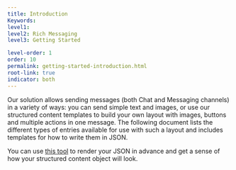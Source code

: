 ```yaml
---
title: Introduction
Keywords:
level1:
level2: Rich Messaging
level3: Getting Started

level-order: 1
order: 10
permalink: getting-started-introduction.html
root-link: true
indicator: both
---
```


Our solution allows sending messages (both Chat and Messaging channels) in a variety of ways: you can send simple text and images, or use our structured content templates to build your own layout with images, buttons and multiple actions in one message.
The following document lists the different types of entries available for use with such a layout and includes templates for how to write them in JSON.

You can use [this tool](https://livepersoninc.github.io/json-pollock/editor/) to render your JSON in advance and get a sense of how your structured content object will look.
